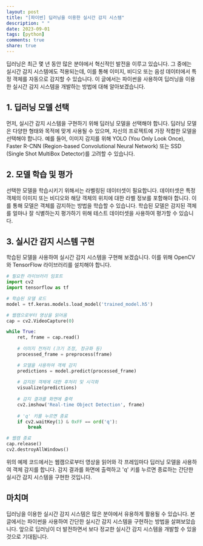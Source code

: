 ```yaml
---
layout: post
title: "[파이썬] 딥러닝을 이용한 실시간 감지 시스템"
description: " "
date: 2023-09-01
tags: [python]
comments: true
share: true
---
```


딥러닝은 최근 몇 년 동안 많은 분야에서 혁신적인 발전을 이루고 있습니다. 그 중에는 실시간 감지 시스템에도 적용되는데, 이를 통해 이미지, 비디오 또는 음성 데이터에서 특정 객체를 자동으로 감지할 수 있습니다. 이 글에서는 파이썬을 사용하여 딥러닝을 이용한 실시간 감지 시스템을 개발하는 방법에 대해 알아보겠습니다.

## 1. 딥러닝 모델 선택

먼저, 실시간 감지 시스템을 구현하기 위해 딥러닝 모델을 선택해야 합니다. 딥러닝 모델은 다양한 형태와 목적에 맞게 사용될 수 있으며, 자신의 프로젝트에 가장 적합한 모델을 선택해야 합니다. 예를 들어, 이미지 감지를 위해 YOLO (You Only Look Once), Faster R-CNN (Region-based Convolutional Neural Network) 또는 SSD (Single Shot MultiBox Detector)를 고려할 수 있습니다. 

## 2. 모델 학습 및 평가

선택한 모델을 학습시키기 위해서는 라벨링된 데이터셋이 필요합니다. 데이터셋은 특정 객체의 이미지 또는 비디오와 해당 객체의 위치에 대한 라벨 정보를 포함해야 합니다. 이를 통해 모델은 객체를 감지하는 방법을 학습할 수 있습니다. 학습된 모델은 감지된 객체를 얼마나 잘 식별하는지 평가하기 위해 테스트 데이터셋을 사용하여 평가할 수 있습니다.

## 3. 실시간 감지 시스템 구현

학습된 모델을 사용하여 실시간 감지 시스템을 구현해 보겠습니다. 이를 위해 OpenCV와 TensorFlow 라이브러리를 설치해야 합니다.

```python
# 필요한 라이브러리 임포트
import cv2
import tensorflow as tf

# 학습된 모델 로드
model = tf.keras.models.load_model('trained_model.h5')

# 웹캠으로부터 영상을 읽어옴
cap = cv2.VideoCapture(0)

while True:
    ret, frame = cap.read()
    
    # 이미지 전처리 (크기 조정, 정규화 등)
    processed_frame = preprocess(frame)

    # 모델을 사용하여 객체 감지
    predictions = model.predict(processed_frame)
    
    # 감지된 객체에 대한 후처리 및 시각화
    visualize(predictions)
    
    # 감지 결과를 화면에 출력
    cv2.imshow('Real-time Object Detection', frame)
    
    # 'q' 키를 누르면 종료
    if cv2.waitKey(1) & 0xFF == ord('q'):
        break

# 웹캠 종료
cap.release()
cv2.destroyAllWindows()
```

위의 예제 코드에서는 웹캠으로부터 영상을 읽어와 각 프레임마다 딥러닝 모델을 사용하여 객체 감지를 합니다. 감지 결과를 화면에 출력하고 'q' 키를 누르면 종료하는 간단한 실시간 감지 시스템을 구현한 것입니다.

## 마치며

딥러닝을 이용한 실시간 감지 시스템은 많은 분야에서 유용하게 활용될 수 있습니다. 본 글에서는 파이썬을 사용하여 간단한 실시간 감지 시스템을 구현하는 방법을 살펴보았습니다. 앞으로 딥러닝이 더 발전하면서 보다 정교한 실시간 감지 시스템을 개발할 수 있을 것으로 기대됩니다.